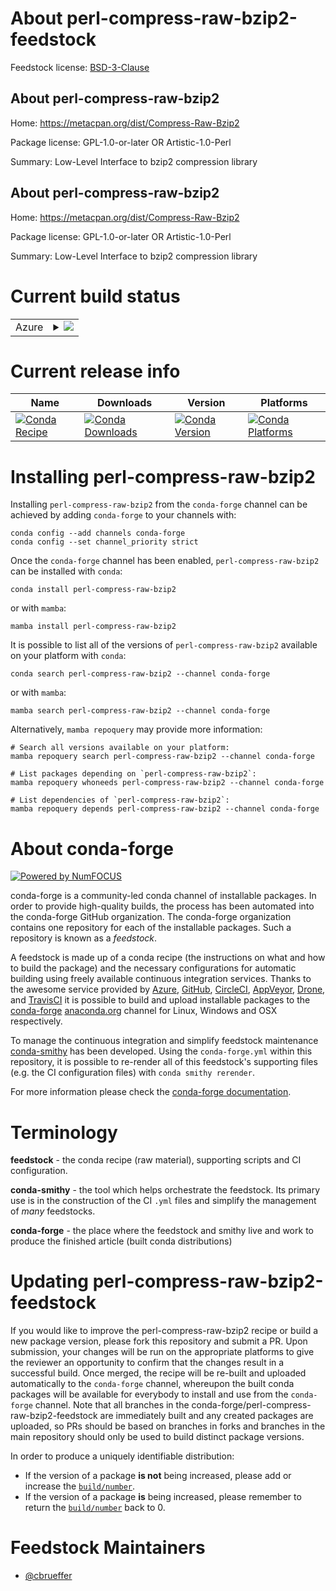 About perl-compress-raw-bzip2-feedstock
=======================================

Feedstock license: [BSD-3-Clause](https://github.com/conda-forge/perl-compress-raw-bzip2-feedstock/blob/main/LICENSE.txt)


About perl-compress-raw-bzip2
-----------------------------

Home: https://metacpan.org/dist/Compress-Raw-Bzip2

Package license: GPL-1.0-or-later OR Artistic-1.0-Perl

Summary: Low-Level Interface to bzip2 compression library

About perl-compress-raw-bzip2
-----------------------------

Home: https://metacpan.org/dist/Compress-Raw-Bzip2

Package license: GPL-1.0-or-later OR Artistic-1.0-Perl

Summary: Low-Level Interface to bzip2 compression library

Current build status
====================


<table>
    
  <tr>
    <td>Azure</td>
    <td>
      <details>
        <summary>
          <a href="https://dev.azure.com/conda-forge/feedstock-builds/_build/latest?definitionId=17019&branchName=main">
            <img src="https://dev.azure.com/conda-forge/feedstock-builds/_apis/build/status/perl-compress-raw-bzip2-feedstock?branchName=main">
          </a>
        </summary>
        <table>
          <thead><tr><th>Variant</th><th>Status</th></tr></thead>
          <tbody><tr>
              <td>linux_64</td>
              <td>
                <a href="https://dev.azure.com/conda-forge/feedstock-builds/_build/latest?definitionId=17019&branchName=main">
                  <img src="https://dev.azure.com/conda-forge/feedstock-builds/_apis/build/status/perl-compress-raw-bzip2-feedstock?branchName=main&jobName=linux&configuration=linux%20linux_64_" alt="variant">
                </a>
              </td>
            </tr><tr>
              <td>osx_64</td>
              <td>
                <a href="https://dev.azure.com/conda-forge/feedstock-builds/_build/latest?definitionId=17019&branchName=main">
                  <img src="https://dev.azure.com/conda-forge/feedstock-builds/_apis/build/status/perl-compress-raw-bzip2-feedstock?branchName=main&jobName=osx&configuration=osx%20osx_64_" alt="variant">
                </a>
              </td>
            </tr>
          </tbody>
        </table>
      </details>
    </td>
  </tr>
</table>

Current release info
====================

| Name | Downloads | Version | Platforms |
| --- | --- | --- | --- |
| [![Conda Recipe](https://img.shields.io/badge/recipe-perl--compress--raw--bzip2-green.svg)](https://anaconda.org/conda-forge/perl-compress-raw-bzip2) | [![Conda Downloads](https://img.shields.io/conda/dn/conda-forge/perl-compress-raw-bzip2.svg)](https://anaconda.org/conda-forge/perl-compress-raw-bzip2) | [![Conda Version](https://img.shields.io/conda/vn/conda-forge/perl-compress-raw-bzip2.svg)](https://anaconda.org/conda-forge/perl-compress-raw-bzip2) | [![Conda Platforms](https://img.shields.io/conda/pn/conda-forge/perl-compress-raw-bzip2.svg)](https://anaconda.org/conda-forge/perl-compress-raw-bzip2) |

Installing perl-compress-raw-bzip2
==================================

Installing `perl-compress-raw-bzip2` from the `conda-forge` channel can be achieved by adding `conda-forge` to your channels with:

```
conda config --add channels conda-forge
conda config --set channel_priority strict
```

Once the `conda-forge` channel has been enabled, `perl-compress-raw-bzip2` can be installed with `conda`:

```
conda install perl-compress-raw-bzip2
```

or with `mamba`:

```
mamba install perl-compress-raw-bzip2
```

It is possible to list all of the versions of `perl-compress-raw-bzip2` available on your platform with `conda`:

```
conda search perl-compress-raw-bzip2 --channel conda-forge
```

or with `mamba`:

```
mamba search perl-compress-raw-bzip2 --channel conda-forge
```

Alternatively, `mamba repoquery` may provide more information:

```
# Search all versions available on your platform:
mamba repoquery search perl-compress-raw-bzip2 --channel conda-forge

# List packages depending on `perl-compress-raw-bzip2`:
mamba repoquery whoneeds perl-compress-raw-bzip2 --channel conda-forge

# List dependencies of `perl-compress-raw-bzip2`:
mamba repoquery depends perl-compress-raw-bzip2 --channel conda-forge
```


About conda-forge
=================

[![Powered by
NumFOCUS](https://img.shields.io/badge/powered%20by-NumFOCUS-orange.svg?style=flat&colorA=E1523D&colorB=007D8A)](https://numfocus.org)

conda-forge is a community-led conda channel of installable packages.
In order to provide high-quality builds, the process has been automated into the
conda-forge GitHub organization. The conda-forge organization contains one repository
for each of the installable packages. Such a repository is known as a *feedstock*.

A feedstock is made up of a conda recipe (the instructions on what and how to build
the package) and the necessary configurations for automatic building using freely
available continuous integration services. Thanks to the awesome service provided by
[Azure](https://azure.microsoft.com/en-us/services/devops/), [GitHub](https://github.com/),
[CircleCI](https://circleci.com/), [AppVeyor](https://www.appveyor.com/),
[Drone](https://cloud.drone.io/welcome), and [TravisCI](https://travis-ci.com/)
it is possible to build and upload installable packages to the
[conda-forge](https://anaconda.org/conda-forge) [anaconda.org](https://anaconda.org/)
channel for Linux, Windows and OSX respectively.

To manage the continuous integration and simplify feedstock maintenance
[conda-smithy](https://github.com/conda-forge/conda-smithy) has been developed.
Using the ``conda-forge.yml`` within this repository, it is possible to re-render all of
this feedstock's supporting files (e.g. the CI configuration files) with ``conda smithy rerender``.

For more information please check the [conda-forge documentation](https://conda-forge.org/docs/).

Terminology
===========

**feedstock** - the conda recipe (raw material), supporting scripts and CI configuration.

**conda-smithy** - the tool which helps orchestrate the feedstock.
                   Its primary use is in the construction of the CI ``.yml`` files
                   and simplify the management of *many* feedstocks.

**conda-forge** - the place where the feedstock and smithy live and work to
                  produce the finished article (built conda distributions)


Updating perl-compress-raw-bzip2-feedstock
==========================================

If you would like to improve the perl-compress-raw-bzip2 recipe or build a new
package version, please fork this repository and submit a PR. Upon submission,
your changes will be run on the appropriate platforms to give the reviewer an
opportunity to confirm that the changes result in a successful build. Once
merged, the recipe will be re-built and uploaded automatically to the
`conda-forge` channel, whereupon the built conda packages will be available for
everybody to install and use from the `conda-forge` channel.
Note that all branches in the conda-forge/perl-compress-raw-bzip2-feedstock are
immediately built and any created packages are uploaded, so PRs should be based
on branches in forks and branches in the main repository should only be used to
build distinct package versions.

In order to produce a uniquely identifiable distribution:
 * If the version of a package **is not** being increased, please add or increase
   the [``build/number``](https://docs.conda.io/projects/conda-build/en/latest/resources/define-metadata.html#build-number-and-string).
 * If the version of a package **is** being increased, please remember to return
   the [``build/number``](https://docs.conda.io/projects/conda-build/en/latest/resources/define-metadata.html#build-number-and-string)
   back to 0.

Feedstock Maintainers
=====================

* [@cbrueffer](https://github.com/cbrueffer/)

